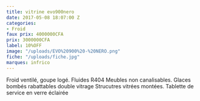 ```yaml
---
title: vitrine evo900nero
date: 2017-05-08 18:07:00 Z
categories:
- Froid
faux prix: 4000000CFA
prix: 3000000CFA
label: 10%OFF
image: "/uploads/EVO%20900%20-%20NERO.png"
fiche: "/uploads/fiche.jpg"
marques: infrico
---
```


Froid ventilé, goupe logé. Fluides R404
 Meubles non canalisables. Glaces bombés rabattables double vitrage Strucutres vitrées montées. Tablette de service en verre éclairée